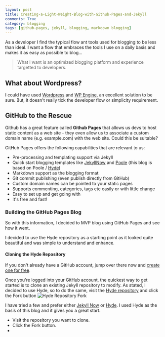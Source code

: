 ```yaml
---
layout: post
title: Creating-a-Light-Weight-Blog-with-Github-Pages-and-Jekyll
comments: True
category: blogging
tags: [github-pages, jekyll, blogging, markdown blogging]
---
```



As a developer I find the typical flow ant tools used for blogging to be less than ideal. I want a flow that embraces the tools I use on a daily basis and makes it as easy as possible to blog...

> What I want is an optimized blogging platform and experience targetted to developers.

## What about Wordpress?

I could have used [Wordpress](https://wordpress.org/) and [WP Engine](http://wpengine.com/), an excellent solution to be sure. But, it doesn't really tick the developer flow or simplicity requirement.

## GitHub to the Rescue

Github has a great feature called **Github Pages** that allows us devs to host static content as a web site - they even allow us to associate a custom domain name (e.g. example.com) with the web site. Could this be suitable?

GitHub Pages offers the following capabilities that are relevant to us:

 * Pre-processing and templating support via Jekyll
 * Quick start blogging templates like [JekyllNow](https://github.com/barryclark/jekyll-now) and [Poole](http://getpoole.com/) (this blog is based on Poole / [Hyde](https://github.com/poole/hyde))
 * Markdown support as the blogging format
 * Git commit publishing (even publish directly from GitHub)
 * Custom domain names can be pointed to your static pages
 * Supports commenting, categories, tags etc easily or with little change
 * Easy to set up and get going with
 * It's free and fast!

### Building the GitHub Pages Blog

So with this information, I decided to MVP blog using GitHub Pages and see how it went.

I decided to use the Hyde repository as a starting point as it looked quite beautiful and was simple to understand and enhance.

#### Cloning the Hyde Repository

If you don't already have a GitHub account, jump over there now and [create one for free](https://github.com/).

Once you're logged into your GitHub account, the quickest way to get started is to clone an existing Jekyll repository to modify. As stated, I decided to use Hyde, so to do the same, visit the [Hyde repository](https://github.com/poole/hyde) and click the Fork button ![Hyde Repository Fork](http://mikestokes.co/public/img/fork-hype-repo.png)




I have tried a few and prefer either [Jekyll Now](https://github.com/barryclark/jekyll-now) or [Hyde](https://github.com/poole/hyde).  I used Hyde as the basis of this blog and it gives you a great start.

* Visit the repository you want to clone.
* Click the Fork button.
*

